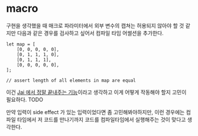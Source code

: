 # macro

구현을 생각했을 때 매크로 파라미터에서 외부 변수의 캡쳐는 허용되지 않아야 할 것 같지만 다음과 같은 경우를 검사하고 싶어서 컴파일 타임 어썰션을 추가한다.

```zoa
let map = [
    [0, 0, 0, 0, 0],
    [0, 1, 1, 1, 0],
    [0, 1, 1, 1],
    [0, 0, 0, 0, 0],
];

// assert length of all elements in map are equal
```

이건 [Jai 에서 정말 끝내주는 기능](https://youtu.be/UTqZNujQOlA?t=3226)이라고 생각하고 이게 어떻게 작동해야 할지 고민이 필요하다. TODO

만약 입력이 side effect 가 있는 입력이었다면 좀 고민해봐야하지만, 이런 경우에는 컴파일 타임에서 저 코드를 만나기까지 코드를 컴파일타임에서 실행해주는 것이 맞다고 생각한다.